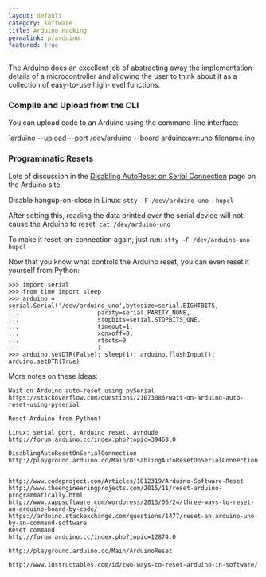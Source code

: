 ```yaml
---
layout: default
category: software
title: Arduino Hacking
permalink: p/arduino
featured: true
---
```


The Arduino does an excellent job of abstracting away the implementation details of a microcontroller and allowing the user to think about it as a collection of easy-to-use high-level functions.

### Compile and Upload from the CLI

You can upload code to an Arduino using the command-line interface:

`arduino --upload --port /dev/arduino --board arduino:avr:uno filename.ino


### Programmatic Resets

Lots of discussion in the [Disabling AutoReset on Serial Connection](http://playground.arduino.cc/Main/DisablingAutoResetOnSerialConnection) page on the Arduino site.

Disable hangup-on-close in Linux: `stty -F /dev/arduino-uno -hupcl`

After setting this, reading the data printed over the serial device will not cause the Arduino to reset: `cat /dev/arduino-uno`

To make it reset-on-connection again, just run: `stty -F /dev/arduino-uno hupcl`

Now that you know what controls the Arduino reset, you can even reset it yourself from Python:

    >>> import serial
    >>> from time import sleep
    >>> arduino = serial.Serial('/dev/arduino_uno',bytesize=serial.EIGHTBITS,
    ...                      parity=serial.PARITY_NONE,
    ...                      stopbits=serial.STOPBITS_ONE,
    ...                      timeout=1,
    ...                      xonxoff=0,
    ...                      rtscts=0
    ...                      )
    >>> arduino.setDTR(False); sleep(1); arduino.flushInput(); arduino.setDTR(True)

More notes on these ideas:

    Wait on Arduino auto-reset using pySerial
    https://stackoverflow.com/questions/21073086/wait-on-arduino-auto-reset-using-pyserial

    Reset Arduino from Python!

    Linux: serial port, Arduino reset, avrdude
    http://forum.arduino.cc/index.php?topic=39468.0

    DisablingAutoResetOnSerialConnection
    http://playground.arduino.cc/Main/DisablingAutoResetOnSerialConnection


    http://www.codeproject.com/Articles/1012319/Arduino-Software-Reset
    http://www.theengineeringprojects.com/2015/11/reset-arduino-programmatically.html
    http://www.xappsoftware.com/wordpress/2013/06/24/three-ways-to-reset-an-arduino-board-by-code/
    https://arduino.stackexchange.com/questions/1477/reset-an-arduino-uno-by-an-command-software
    Reset command
    http://forum.arduino.cc/index.php?topic=12874.0

    http://playground.arduino.cc/Main/ArduinoReset

    http://www.instructables.com/id/two-ways-to-reset-arduino-in-software/
